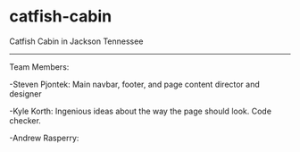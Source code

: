 # catfish-cabin
Catfish Cabin in Jackson Tennessee

<hr>

Team Members:

-Steven Pjontek: Main navbar, footer, and page content director and designer

-Kyle Korth: Ingenious ideas about the way the page should look. Code checker.

-Andrew Rasperry: 
